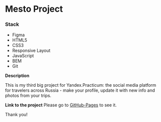 # Mesto Project

### Stack

* Figma
* HTML5
* CSS3
* Responsive Layout
* JavaScript
* BEM
* Git

**Description**

This is my third big project for Yandex.Practicum: the social media platform for travelers across Russia - make your profile, update it with new info and photos from your trips.

**Link to the project**
Please go to [GitHub-Pages](https://tinypng.com/) to see it.

Thank you!
